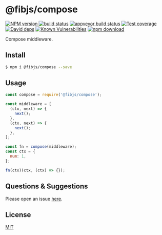 # @fibjs/compose

[![NPM version][npm-image]][npm-url]
[![build status][travis-image]][travis-url]
[![appveyor build status][appveyor-image]][appveyor-url]
[![Test coverage][codecov-image]][codecov-url]
[![David deps][david-image]][david-url]
[![Known Vulnerabilities][snyk-image]][snyk-url]
[![npm download][download-image]][download-url]

[npm-image]: https://img.shields.io/npm/v/@fibjs/compose.svg?style=flat-square
[npm-url]: https://npmjs.org/package/@fibjs/compose
[travis-image]: https://img.shields.io/travis/fibjs-modules/compose.svg?style=flat-square
[travis-url]: https://travis-ci.org/fibjs-modules/compose
[appveyor-image]: https://ci.appveyor.com/api/projects/status/hnsvto46bnirhx1v/branch/master?svg=true
[appveyor-url]: https://ci.appveyor.com/project/ngot/compose
[codecov-image]: https://img.shields.io/codecov/c/github/fibjs-modules/compose.svg?style=flat-square
[codecov-url]: https://codecov.io/github/fibjs-modules/compose?branch=master
[david-image]: https://img.shields.io/david/fibjs-modules/compose.svg?style=flat-square
[david-url]: https://david-dm.org/fibjs-modules/compose
[snyk-image]: https://snyk.io/test/npm/@fibjs/compose/badge.svg?style=flat-square
[snyk-url]: https://snyk.io/test/npm/@fibjs/compose
[download-image]: https://img.shields.io/npm/dm/@fibjs/compose.svg?style=flat-square
[download-url]: https://npmjs.org/package/@fibjs/compose

Compose middleware.

## Install

```bash
$ npm i @fibjs/compose --save
```

## Usage

```js
const compose = require('@fibjs/compose');

const middleware = [
  (ctx, next) => {
    next();
  },
  (ctx, next) => {
    next();
  },
];

const fn = compose(middleware);
const ctx = {
  num: 1,
};

fn(ctx)(ctx, (ctx) => {});

```

## Questions & Suggestions

Please open an issue [here](https://github.com/fibjs-modules/compose/issues).

## License

[MIT](LICENSE)